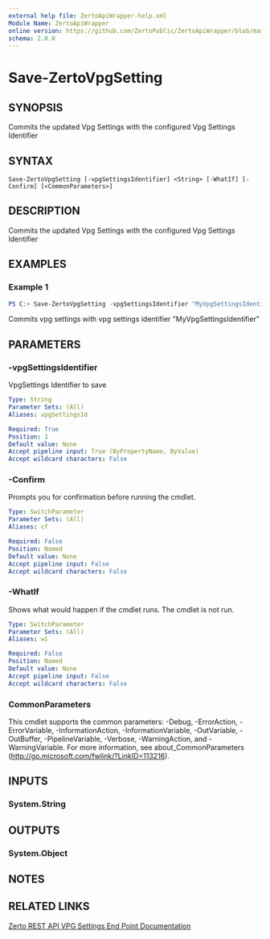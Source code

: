 ```yaml
---
external help file: ZertoApiWrapper-help.xml
Module Name: ZertoApiWrapper
online version: https://github.com/ZertoPublic/ZertoApiWrapper/blob/master/docs/Save-ZertoVpgSetting.md
schema: 2.0.0
---
```


# Save-ZertoVpgSetting

## SYNOPSIS
Commits the updated Vpg Settings with the configured Vpg Settings Identifier

## SYNTAX

```
Save-ZertoVpgSetting [-vpgSettingsIdentifier] <String> [-WhatIf] [-Confirm] [<CommonParameters>]
```

## DESCRIPTION
Commits the updated Vpg Settings with the configured Vpg Settings Identifier

## EXAMPLES

### Example 1
```powershell
PS C:> Save-ZertoVpgSetting -vpgSettingsIdentifier "MyVpgSettingsIdentifier"
```

Commits vpg settings with vpg settings identifier "MyVpgSettingsIdentifier"

## PARAMETERS

### -vpgSettingsIdentifier
VpgSettings Identifier to save

```yaml
Type: String
Parameter Sets: (All)
Aliases: vpgSettingsId

Required: True
Position: 1
Default value: None
Accept pipeline input: True (ByPropertyName, ByValue)
Accept wildcard characters: False
```

### -Confirm
Prompts you for confirmation before running the cmdlet.

```yaml
Type: SwitchParameter
Parameter Sets: (All)
Aliases: cf

Required: False
Position: Named
Default value: None
Accept pipeline input: False
Accept wildcard characters: False
```

### -WhatIf
Shows what would happen if the cmdlet runs.
The cmdlet is not run.

```yaml
Type: SwitchParameter
Parameter Sets: (All)
Aliases: wi

Required: False
Position: Named
Default value: None
Accept pipeline input: False
Accept wildcard characters: False
```

### CommonParameters
This cmdlet supports the common parameters: -Debug, -ErrorAction, -ErrorVariable, -InformationAction, -InformationVariable, -OutVariable, -OutBuffer, -PipelineVariable, -Verbose, -WarningAction, and -WarningVariable. For more information, see about_CommonParameters (http://go.microsoft.com/fwlink/?LinkID=113216).

## INPUTS

### System.String
## OUTPUTS

### System.Object
## NOTES

## RELATED LINKS

[Zerto REST API VPG Settings End Point Documentation](http://s3.amazonaws.com/zertodownload_docs/Latest/Zerto%20Virtual%20Replication%20Zerto%20Virtual%20Manager%20%28ZVM%29%20-%20vSphere%20Online%20Help/RestfulAPIs/StatusAPIs.5.108.html#)
